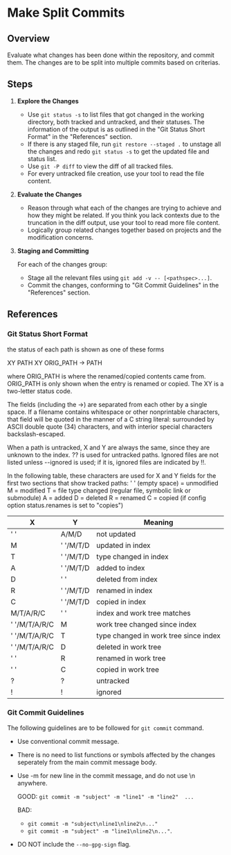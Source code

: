 # Make Split Commits

## Overview

Evaluate what changes has been done within the repository, and commit them. The changes are to be split into multiple commits based on criterias.

## Steps

1. **Explore the Changes**

   - Use `git status -s` to list files that got changed in the working directory, both tracked and untracked, and their statuses. The information of the output is as outlined in the "Git Status Short Format" in the "References" section.
   - If there is any staged file, run `git restore --staged .` to unstage all the changes and redo `git status -s` to get the updated file and status list.
   - Use `git -P diff` to view the diff of all tracked files.
   - For every untracked file creation, use your tool to read the file content.

2. **Evaluate the Changes**

   - Reason through what each of the changes are trying to achieve and how they might be related. If you think you lack contexts due to the truncation in the diff output, use your tool to read more file content.
   - Logically group related changes together based on projects and the modification concerns.

3. **Staging and Committing**

   For each of the changes group:

   - Stage all the relevant files using `git add -v -- [<pathspec>...]`.
   - Commit the changes, conforming to "Git Commit Guidelines" in the "References" section.

## References

### Git Status Short Format

the status of each path is shown as one of these forms

XY PATH
XY ORIG_PATH -> PATH

where ORIG_PATH is where the renamed/copied contents came from. ORIG_PATH is only shown when the entry is renamed or copied. The XY is a two-letter status code.

The fields (including the ->) are separated from each other by a single space. If a filename contains whitespace or other nonprintable characters, that field will be quoted in the manner of a C string literal: surrounded by ASCII double quote (34) characters, and with interior special characters backslash-escaped.

When a path is untracked, X and Y are always the same, since they are unknown to the index. ?? is used for untracked paths. Ignored files are not listed unless --ignored is used; if it is, ignored files are indicated by !!.

In the following table, these characters are used for X and Y fields for the first two sections that show tracked paths:
' ' (empty space) = unmodified
M = modified
T = file type changed (regular file, symbolic link or submodule)
A = added
D = deleted
R = renamed
C = copied (if config option status.renames is set to "copies")

| X             | Y         | Meaning                               |
| ------------- | --------- | ------------------------------------- |
| ' '           | A/M/D     | not updated                           |
| M             | ' '/M/T/D | updated in index                      |
| T             | ' '/M/T/D | type changed in index                 |
| A             | ' '/M/T/D | added to index                        |
| D             | ' '       | deleted from index                    |
| R             | ' '/M/T/D | renamed in index                      |
| C             | ' '/M/T/D | copied in index                       |
| M/T/A/R/C     | ' '       | index and work tree matches           |
| ' '/M/T/A/R/C | M         | work tree changed since index         |
| ' '/M/T/A/R/C | T         | type changed in work tree since index |
| ' '/M/T/A/R/C | D         | deleted in work tree                  |
| ' '           | R         | renamed in work tree                  |
| ' '           | C         | copied in work tree                   |
| ?             | ?         | untracked                             |
| !             | !         | ignored                               |

### Git Commit Guidelines

The following guidelines are to be followed for `git commit` command.

- Use conventional commit message.
- There is no need to list functions or symbols affected by the changes seperately from the main commit message body.
- Use -m for new line in the commit message, and do not use \n anywhere.

  GOOD: `git commit -m "subject" -m "line1" -m "line2"  ...`

  BAD:

  - `git commit -m "subject\nline1\nline2\n..."`
  - `git commit -m "subject" -m "line1\nline2\n..."`.

- DO NOT include the `--no-gpg-sign` flag.
